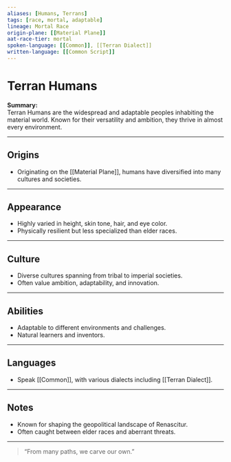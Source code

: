 ```yaml
---
aliases: [Humans, Terrans]
tags: [race, mortal, adaptable]
lineage: Mortal Race
origin-plane: [[Material Plane]]
aat-race-tier: mortal
spoken-language: [[Common]], [[Terran Dialect]]
written-language: [[Common Script]]
---
```


# Terran Humans

**Summary:**  
Terran Humans are the widespread and adaptable peoples inhabiting the material world. Known for their versatility and ambition, they thrive in almost every environment.

---

## Origins

- Originating on the [[Material Plane]], humans have diversified into many cultures and societies.

---

## Appearance

- Highly varied in height, skin tone, hair, and eye color.  
- Physically resilient but less specialized than elder races.

---

## Culture

- Diverse cultures spanning from tribal to imperial societies.  
- Often value ambition, adaptability, and innovation.

---

## Abilities

- Adaptable to different environments and challenges.  
- Natural learners and inventors.

---

## Languages

- Speak [[Common]], with various dialects including [[Terran Dialect]].

---

## Notes

- Known for shaping the geopolitical landscape of Renascitur.  
- Often caught between elder races and aberrant threats.

---

> “From many paths, we carve our own.”
